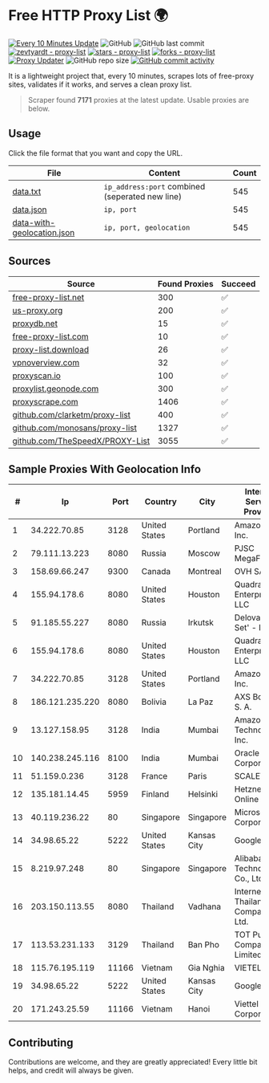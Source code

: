 
# Free HTTP Proxy List 🌍

[![Every 10 Minutes Update](https://github.com/mertguvencli/http-proxy-list/actions/workflows/main.yml/badge.svg?branch=main)](https://github.com/mertguvencli/http-proxy-list/actions/workflows/main.yml)
![GitHub](https://img.shields.io/github/license/mertguvencli/http-proxy-list)
![GitHub last commit](https://img.shields.io/github/last-commit/mertguvencli/http-proxy-list)
[![zevtyardt - proxy-list](https://img.shields.io/static/v1?label=zevtyardt&message=proxy-list&color=blue&logo=github)](https://github.com/zevtyardt/proxy-list "Go to GitHub repo")
[![stars - proxy-list](https://img.shields.io/github/stars/zevtyardt/proxy-list?style=social)](https://github.com/zevtyardt/proxy-list)
[![forks - proxy-list](https://img.shields.io/github/forks/zevtyardt/proxy-list?style=social)](https://github.com/zevtyardt/proxy-list)
[![Proxy Updater](https://github.com/zevtyardt/proxy-list/workflows/Proxy%20Updater/badge.svg)](https://github.com/zevtyardt/proxy-list/actions?query=workflow:"Proxy+Updater")
![GitHub repo size](https://img.shields.io/github/repo-size/zevtyardt/proxy-list)
[![GitHub commit activity](https://img.shields.io/github/commit-activity/m/zevtyardt/proxy-list?logo=commits)](https://github.com/zevtyardt/proxy-list/commits/main)

It is a lightweight project that, every 10 minutes, scrapes lots of free-proxy sites, validates if it works, and serves a clean proxy list.

> Scraper found **7171** proxies at the latest update. Usable proxies are below.

## Usage

Click the file format that you want and copy the URL.

|File|Content|Count|
|----|-------|-----|
|[data.txt](https://raw.githubusercontent.com/mertguvencli/http-proxy-list/main/proxy-list/data.txt)|`ip_address:port` combined (seperated new line)|545|
|[data.json](https://raw.githubusercontent.com/mertguvencli/http-proxy-list/main/proxy-list/data.json)|`ip, port`|545|
|[data-with-geolocation.json](https://raw.githubusercontent.com/mertguvencli/http-proxy-list/main/proxy-list/data-with-geolocation.json)|`ip, port, geolocation`|545|

## Sources

|Source|Found Proxies|Succeed|
|------|-------------|-------|
|[free-proxy-list.net](https://free-proxy-list.net)|300|✅|
|[us-proxy.org](https://www.us-proxy.org)|200|✅|
|[proxydb.net](http://proxydb.net)|15|✅|
|[free-proxy-list.com](https://free-proxy-list.com/?page=&port=&type%5B%5D=http&type%5B%5D=https&up_time=0&search=Search)|10|✅|
|[proxy-list.download](https://www.proxy-list.download/HTTP)|26|✅|
|[vpnoverview.com](https://vpnoverview.com/privacy/anonymous-browsing/free-proxy-servers)|32|✅|
|[proxyscan.io](https://www.proxyscan.io)|100|✅|
|[proxylist.geonode.com](https://proxylist.geonode.com/api/proxy-list?limit=300&page=1&sort_by=lastChecked&sort_type=desc&protocols=http,https)|300|✅|
|[proxyscrape.com](https://api.proxyscrape.com/v2/?request=displayproxies&protocol=http&timeout=10000&country=all&ssl=all&anonymity=all)|1406|✅|
|[github.com/clarketm/proxy-list](https://raw.githubusercontent.com/clarketm/proxy-list/master/proxy-list-raw.txt)|400|✅|
|[github.com/monosans/proxy-list](https://raw.githubusercontent.com/monosans/proxy-list/main/proxies/http.txt)|1327|✅|
|[github.com/TheSpeedX/PROXY-List](https://raw.githubusercontent.com/TheSpeedX/PROXY-List/master/http.txt)|3055|✅|


## Sample Proxies With Geolocation Info

|#|Ip|Port|Country|City|Internet Service Provider|
|-|--|----|-------|----|-------------------------|
|1|34.222.70.85|3128|United States|Portland|Amazon.com, Inc.|
|2|79.111.13.223|8080|Russia|Moscow|PJSC MegaFon|
|3|158.69.66.247|9300|Canada|Montreal|OVH SAS|
|4|155.94.178.6|8080|United States|Houston|QuadraNet Enterprises LLC|
|5|91.185.55.227|8080|Russia|Irkutsk|Delovaya Set' - Irkutsk|
|6|155.94.178.6|8080|United States|Houston|QuadraNet Enterprises LLC|
|7|34.222.70.85|3128|United States|Portland|Amazon.com, Inc.|
|8|186.121.235.220|8080|Bolivia|La Paz|AXS Bolivia S. A.|
|9|13.127.158.95|3128|India|Mumbai|Amazon Technologies Inc.|
|10|140.238.245.116|8100|India|Mumbai|Oracle Corporation|
|11|51.159.0.236|3128|France|Paris|SCALEWAY|
|12|135.181.14.45|5959|Finland|Helsinki|Hetzner Online GmbH|
|13|40.119.236.22|80|Singapore|Singapore|Microsoft Corporation|
|14|34.98.65.22|5222|United States|Kansas City|Google LLC|
|15|8.219.97.248|80|Singapore|Singapore|Alibaba (US) Technology Co., Ltd.|
|16|203.150.113.55|8080|Thailand|Vadhana|Internet Thailand Company Ltd.|
|17|113.53.231.133|3129|Thailand|Ban Pho|TOT Public Company Limited|
|18|115.76.195.119|11166|Vietnam|Gia Nghia|VIETELGPRS|
|19|34.98.65.22|5222|United States|Kansas City|Google LLC|
|20|171.243.25.59|11166|Vietnam|Hanoi|Viettel Corporation|



## Contributing

Contributions are welcome, and they are greatly appreciated! Every
little bit helps, and credit will always be given.

